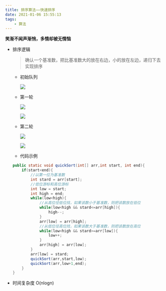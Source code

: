 ```yaml
---
title: 排序算法——快速排序
date: 2021-01-06 15:55:13
tags:
    - 算法
---
```

**笑渐不闻声渐悄，多情却被无情恼**
<!--more-->
- 排序逻辑

  > 确认一个基准数，把比基准数大的放在右边，小的放在左边，递归下去实现排序

  - 初始队列

    ![](https://gitee.com/buxiaoxing/image-bed/raw/master/img/1747833-20200721164503972-1395493498.png)
    
  - 第一轮
  
    ![](https://gitee.com/buxiaoxing/image-bed/raw/master/img/1747833-20200721164517014-129266246.png)
  
    ![](https://gitee.com/buxiaoxing/image-bed/raw/master/img/1747833-20200721164530529-507934624.png)
  
  - 第二轮
  
    ![](https://gitee.com/buxiaoxing/image-bed/raw/master/img/1747833-20200721164544839-1377383294.png)
  
    ![](https://gitee.com/buxiaoxing/image-bed/raw/master/img/1747833-20200721164555731-964168509.png)
  
  - 代码示例
  
  ```java
  public static void quickSort(int[] arr,int start, int end){
      if(start<end){
          //以第一位为基准数
          int stard = arr[start];
          //低位游标和高位游标
          int low = start;
          int high = end;
          while(low<high){
              //从高位往低位找，如果该数小于基准数，则把该数放在低位
              while(low<high && stard<=arr[high]){
                  high--;
              }
              arr[low] = arr[high];
              //从低位往高位找，如果该数大于基准数，则把该数放在高位
              while(low<high && stard>=arr[low]){
                  low++;
              }
              arr[high] = arr[low];
          }
          arr[low] = stard;
          quickSort(arr,start,low);
          quickSort(arr,low+1,end);
      }
  }
  ```
  
- 时间复杂度
  O(nlogn)

